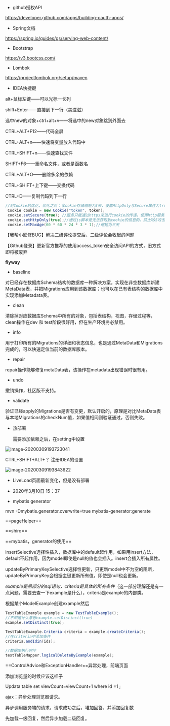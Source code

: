- github授权API

https://developer.github.com/apps/building-oauth-apps/



- Spring文档

https://spring.io/guides/gs/serving-web-content/



- Bootstrap

https://v3.bootcss.com/



- Lombok

https://projectlombok.org/setup/maven

















- IDEA快捷键

alt+鼠标左键——可以光标一长列

shift+Enter——直接到下一行（美滋滋）

选中new的对象+ctrl+alt+v——将选中的new对象跳到外面去

CTRL+ALT+F12——代码全屏

CTRL+ALT+n——快速将变量放入代码中

CTRL+SHIFT+n——快速查找文件

SHIFT+F6——重命名文件，或者是函数名

CTRL+ALT+O——删除多余的依赖

CTRL+SHIFT+上下键——交换代码

CTRL+D——复制代码到下一行











```java
//对Cookie的优化，优化之后：（Cookie存储缩短为3天，设置HttpOnly与Secure属性为true。）
 Cookie cookie = new Cookie("token", token);
 cookie.setSecure(true); //服务只能通过https来进行cookie的传递，使用http服务无法提供服务。
 cookie.setHttpOnly(true);//通过js脚本是无法获取到cookie的信息的。防止XSS攻击。
 cookie.setMaxAge(60 * 60 * 24 * 3 * 1);//缩短为三天
```



【我帮小匠修BUG】解决二级评论提交后，二级评论会收起的问题

【Github登录】更新官方推荐的使用access_token安全访问API的方式，旧方式即将被废弃





**flyway**

- baseline

对已经存在数据库Schema结构的数据库一种解决方案。实现在非空数据库新建MetaData表，并把Migrations应用到该数据库；也可以在已有表结构的数据库中实现添加Metadata表。

- clean

清除掉对应数据库Schema中所有的对象，包括表结构，视图，存储过程等，clean操作在dev 和 test阶段很好用，但在生产环境务必禁用。

- info

用于打印所有的Migrations的详细和状态信息，也是通过MetaData和Migrations完成的，可以快速定位当前的数据库版本。

- repair

repair操作能够修复metaData表，该操作在metadata出现错误时很有用。

- undo

撤销操作，社区版不支持。

- validate

验证已经apply的Migrations是否有变更，默认开启的，原理是对比MetaData表与本地Migrations的checkNum值，如果值相同则验证通过，否则失败。





- 热部署

  需要添加依赖之后，在setting中设置

![image-20200309193723041](E:%5Cmy-project%5Ccommunity%5C%E9%A1%B9%E7%9B%AE%E5%88%B6%E4%BD%9C%E6%B5%81%E7%A8%8B.assets%5Cimage-20200309193723041.png)

CTRL+SHIFT+ALT+？ 注册IDEA的设置

![image-20200309193843622](E:%5Cmy-project%5Ccommunity%5C%E9%A1%B9%E7%9B%AE%E5%88%B6%E4%BD%9C%E6%B5%81%E7%A8%8B.assets%5Cimage-20200309193843622.png)







- LiveLoad页面最新变化，但是没有部署





- 2020年3月10日 15：37



- mybatis generator

mvn -Dmybatis.generator.overwrite=true mybatis-generator:generate



==pageHelper==

==shiro==

==mybatis，generator的使用==

insertSelective选择性插入，数据库中的default起作用，如果用insert方法，default不起作用，因为model即使是null的值也会插入。insert会插入所有属性。

updateByPrimaryKeySelective选择性更新，只更新model中不为空的阻断，updateByPrimaryKey会根据主键更新所有值，即使是null也会更新。

*example是后部分的sql语句，criteria是具体的所有条件*（这一部分理解还是有一点问题，需要去查一下example是什么），criteria是example的内部类。

根据某个ModelExample创建example然后

```java
TestTableExample example = new TestTableExample();
//不知道什么意思example.setDistinct(true)
example.setDistinct(true);

TestTableExample.Criteria criteria = example.createCriteria();
//在criteria中添加条件
criteria.andIdin(ids);

//数据库执行完毕
testTableMapper.logicalDeleteByExample(example);
```

==ControlAdvice和ExceptionHandler==异常处理，前端页面

添加浏览量的时候应该这样子

Updata table set viewCount=viewCount+1 where id =1 ;



ajax：异步处理浏览器请求。

异步调用服务端的请求，请求成功之后，堆加回答，并添加回复数

先加载一级回复，然后异步加载二级回复。

